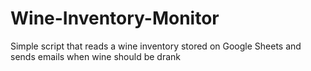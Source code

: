 # Wine-Inventory-Monitor
Simple script that reads a wine inventory stored on Google Sheets and sends emails when wine should be drank
